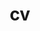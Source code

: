 ---
layout: cv
permalink: /cv/
title: cv
nav: true
nav_order: 4
author_profile: true
redirect_from:
- /CV_YMXU
---